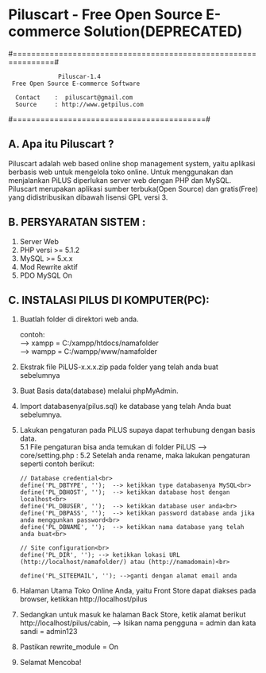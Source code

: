 # Piluscart - Free Open Source E-commerce Solution(DEPRECATED)
#===============================================================#

				  Piluscar-1.4
     Free Open Source E-commerce Software

	  Contact    :  piluscart@gmail.com
      Source     : http://www.getpilus.com
      
#==========================================#

A. Apa itu Piluscart ?
-------------------------------------------
Piluscart adalah web based online shop management system, yaitu aplikasi berbasis web untuk mengelola toko online. 
Untuk menggunakan dan menjalankan PiLUS diperlukan server web dengan PHP dan MySQL. 
Piluscart merupakan aplikasi sumber terbuka(Open Source) dan gratis(Free) yang didistribusikan dibawah lisensi GPL versi 3. 

B. PERSYARATAN SISTEM :
-------------------------------------------
1. Server Web
2. PHP versi >= 5.1.2 
3. MySQL >= 5.x.x
4. Mod Rewrite aktif
5. PDO MySQL On


C. INSTALASI PILUS DI KOMPUTER(PC):
-----------------------------------------------------
1. Buatlah folder di direktori web anda. <br>
   
   contoh:<br>
   --> xampp = C:/xampp/htdocs/namafolder<br>
   --> wampp = C:/wampp/www/namafolder<br>
   
2. Ekstrak file PiLUS-x.x.x.zip pada folder yang telah anda buat sebelumnya 
   
3. Buat Basis data(database) melalui phpMyAdmin.

4. Import databasenya(pilus.sql) ke database yang telah Anda buat sebelumnya.

5. Lakukan pengaturan pada PiLUS supaya dapat terhubung dengan basis data.   
   5.1 File pengaturan bisa anda temukan di folder PiLUS --> core/setting.php :
   5.2 Setelah anda rename, maka lakukan pengaturan seperti contoh berikut:
       
       // Database credential<br>
       define('PL_DBTYPE', '');  --> ketikkan type databasenya MySQL<br>
       define('PL_DBHOST', '');  --> ketikkan database host dengan localhost<br>
       define('PL_DBUSER', '');  --> ketikkan database user anda<br>
       define('PL_DBPASS', '');  --> ketikkan password database anda jika anda menggunkan password<br>
       define('PL_DBNAME', '');  --> ketikkan nama database yang telah anda buat<br>
       
       // Site configuration<br>
       define('PL_DIR', ''); --> ketikkan lokasi URL (http://localhost/namafolder/) atau (http://namadomain)<br>
     
       define('PL_SITEEMAIL', ''); -->ganti dengan alamat email anda
     
6. Halaman Utama Toko Online Anda, yaitu Front Store dapat diakses pada browser, 
   ketikkan http://localhost/pilus 
   
7. Sedangkan untuk masuk ke halaman Back Store, 
   ketik alamat berikut http://localhost/pilus/cabin, 
   --> Isikan nama pengguna = admin dan kata sandi = admin123

8. Pastikan rewrite_module = On

9. Selamat Mencoba!
